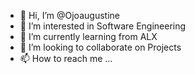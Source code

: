 - 👋 Hi, I’m @Ojoaugustine
- 👀 I’m interested in Software Engineering
- 🌱 I’m currently learning from ALX
- 💞️ I’m looking to collaborate on Projects
- 📫 How to reach me ...

<!---
Ojoaugustine/Ojoaugustine is a ✨ special ✨ repository because its `README.md` (this file) appears on your GitHub profile.
You can click the Preview link to take a look at your changes.
--->
